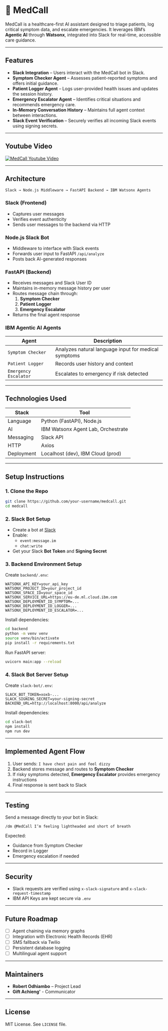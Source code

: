 # 🏥 MedCall

MedCall is a healthcare-first AI assistant designed to triage patients, log critical symptom data, and escalate emergencies. It leverages IBM’s **Agentic AI** through **Watsonx**, integrated into Slack for real-time, accessible care guidance.

---

## Features

- **Slack Integration** – Users interact with the MedCall bot in Slack.
- **Symptom Checker Agent** – Assesses patient-reported symptoms and offers initial guidance.
- **Patient Logger Agent** – Logs user-provided health issues and updates the session history.
- **Emergency Escalator Agent** – Identifies critical situations and recommends emergency care.
- **In-Memory Conversation History** – Maintains full agent context between interactions.
- **Slack Event Verification** – Securely verifies all incoming Slack events using signing secrets.

---

## Youtube Video
[![MedCall Youtube Video](https://img.youtube.com/vi/I8FEVGCuYz0/0.jpg)](https://www.youtube.com/watch?v=I8FEVGCuYz0)

---

## Architecture

```
Slack → Node.js Middleware → FastAPI Backend → IBM Watsonx Agents
```

### Slack (Frontend)
- Captures user messages
- Verifies event authenticity
- Sends user messages to the backend via HTTP

### Node.js Slack Bot
- Middleware to interface with Slack events
- Forwards user input to FastAPI `/api/analyze`
- Posts back AI-generated responses

### FastAPI (Backend)
- Receives messages and Slack User ID
- Maintains in-memory message history per user
- Routes message chain through:
  1. **Symptom Checker**
  2. **Patient Logger**
  3. **Emergency Escalator**
- Returns the final agent response

### IBM Agentic AI Agents

| Agent               | Description                                                    |
|---------------------|----------------------------------------------------------------|
| `Symptom Checker`   | Analyzes natural language input for medical symptoms           |
| `Patient Logger`    | Records user history and context                               |
| `Emergency Escalator` | Escalates to emergency if risk detected                      |

---

## Technologies Used

| Stack       | Tool                        |
|-------------|-----------------------------|
| Language    | Python (FastAPI), Node.js   |
| AI          | IBM Watsonx Agent Lab, Orchestrate       |
| Messaging   | Slack API                   |
| HTTP        | Axios                       |
| Deployment  | Localhost (dev), IBM Cloud (prod) |

---

## Setup Instructions

### 1. Clone the Repo

```bash
git clone https://github.com/your-username/medcall.git
cd medcall
```

### 2. Slack Bot Setup

- Create a bot at [Slack](https://api.slack.com/apps)
- Enable:
  - `event:message.im`
  - `chat:write`
- Get your Slack **Bot Token** and **Signing Secret**

### 3. Backend Environment Setup

Create `backend/.env`:

```env
WATSONX_API_KEY=your_api_key
WATSONX_PROJECT_ID=your_project_id
WATSONX_SPACE_ID=your_space_id
WATSONX_SERVICE_URL=https://eu-de.ml.cloud.ibm.com
WATSONX_DEPLOYMENT_ID_SYMPTOM=...
WATSONX_DEPLOYMENT_ID_LOGGER=...
WATSONX_DEPLOYMENT_ID_ESCALATOR=...
```

Install dependencies:

```bash
cd backend
python -m venv venv
source venv/bin/activate
pip install -r requirements.txt
```

Run FastAPI server:

```bash
uvicorn main:app --reload
```

### 4. Slack Bot Server Setup

Create `slack-bot/.env`:

```env
SLACK_BOT_TOKEN=xoxb-...
SLACK_SIGNING_SECRET=your-signing-secret
BACKEND_URL=http://localhost:8000/api/analyze
```

Install dependencies:

```bash
cd slack-bot
npm install
npm run dev
```

---

## Implemented Agent Flow

1. User sends: `I have chest pain and feel dizzy`
2. Backend stores message and routes to **Symptom Checker**
3. If risky symptoms detected, **Emergency Escalator** provides emergency instructions
4. Final response is sent back to Slack

---

## Testing

Send a message directly to your bot in Slack:

```
/dm @MedCall I’m feeling lightheaded and short of breath
```

Expected:
- Guidance from Symptom Checker
- Record in Logger
- Emergency escalation if needed

---

## Security

- Slack requests are verified using `x-slack-signature` and `x-slack-request-timestamp`
- IBM API Keys are kept secure via `.env`

---

## Future Roadmap

- [ ] Agent chaining via memory graphs
- [ ] Integration with Electronic Health Records (EHR)
- [ ] SMS fallback via Twilio
- [ ] Persistent database logging
- [ ] Multilingual agent support

---

## Maintainers

- **Robert Odhiambo** – Project Lead
- **Gift Achieng'** - Communicator

---

## License

MIT License. See `LICENSE` file.
